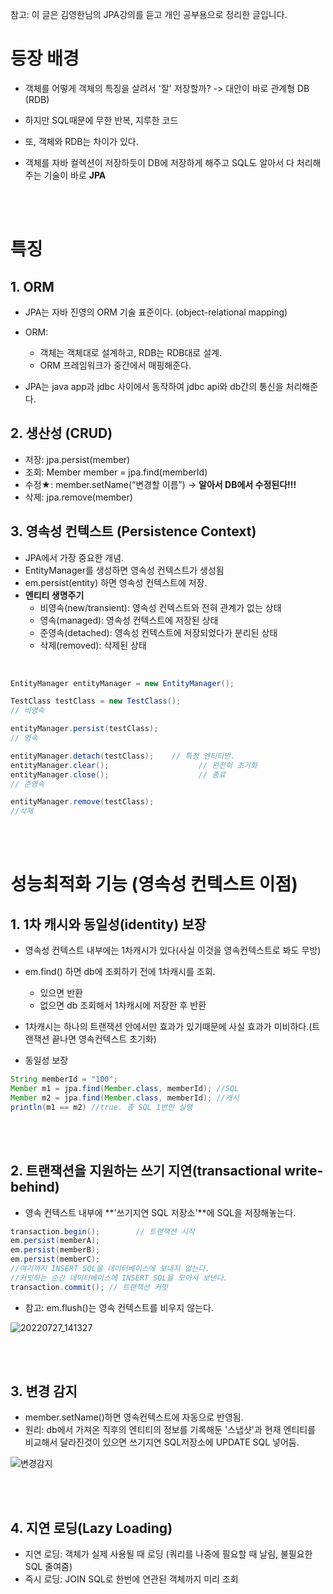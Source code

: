 참고: 이 글은 김영한님의 JPA강의를 듣고 개인 공부용으로 정리한 글입니다.

# 등장 배경

- 객체를 어떻게 객체의 특징을 살려서 '잘' 저장할까? -> 대안이 바로 관계형 DB (RDB)

- 하지만 SQL때문에 무한 반복, 지루한 코드

- 또, 객체와 RDB는 차이가 있다.

- 객체를 자바 컬렉션이 저장하듯이 DB에 저장하게 해주고 SQL도 알아서 다 처리해주는 기술이 바로 **JPA**
</br>
</br>

# 특징

## 1. ORM
- JPA는 자바 진영의 ORM 기술 표준이다. (object-relational mapping)
- ORM:
  - 객체는 객체대로 설계하고, RDB는 RDB대로 설계.
  - ORM 프레임워크가 중간에서 매핑해준다.

- JPA는 java app과 jdbc 사이에서 동작하여 jdbc api와 db간의 통신을 처리해준다.

## 2. 생산성 (CRUD)

- 저장: jpa.persist(member)
- 조회: Member member = jpa.find(memberId)
- 수정★: member.setName(“변경할 이름”) ->          **알아서 DB에서 수정된다!!!**
- 삭제: jpa.remove(member)

## 3. 영속성 컨텍스트 (Persistence Context)
- JPA에서 가장 중요한 개념.
- EntityManager를 생성하면 영속성 컨텍스트가 생성됨
- em.persist(entity) 하면 영속성 컨텍스트에 저장.
- **엔티티 생명주기**
  * 비영속(new/transient): 영속성 컨텍스트와 전혀 관계가 없는 상태
  * 영속(managed): 영속성 컨텍스트에 저장된 상태
  * 준영속(detached): 영속성 컨텍스트에 저장되었다가 분리된 상태
  * 삭제(removed): 삭제된 상태

</br>

```java
EntityManager entityManager = new EntityManager();

TestClass testClass = new TestClass();
// 비영속

entityManager.persist(testClass);
// 영속

entityManager.detach(testClass);    // 특정 엔티티만.
entityManager.clear();                    // 완전히 초기화
entityManager.close();                    // 종료
// 준영속

entityManager.remove(testClass);
//삭제
```

</br>
</br>

# 성능최적화 기능 (영속성 컨텍스트 이점)

## 1. 1차 캐시와 동일성(identity) 보장

- 영속성 컨텍스트 내부에는 1차캐시가 있다(사실 이것을 영속컨텍스트로 봐도 무방)
- em.find() 하면 db에 조회하기 전에 1차캐시를 조회.
  - 있으면 반환
  - 없으면 db 조회해서 1차캐시에 저장한 후 반환
- 1차캐시는 하나의 트랜잭션 안에서만 효과가 있기때문에 사실 효과가 미비하다.(트랜잭션 끝나면 영속컨텍스트 초기화)

- 동일성 보장
```java
String memberId = "100";
Member m1 = jpa.find(Member.class, memberId); //SQL
Member m2 = jpa.find(Member.class, memberId); //캐시
println(m1 == m2) //true. 총 SQL 1번만 실행
```
</br>
</br>

## 2. 트랜잭션을 지원하는 쓰기 지연(transactional write-behind)

- 영속 컨텍스트 내부에 **'쓰기지연 SQL 저장소'**에 SQL을 저장해놓는다. 

```java
transaction.begin(); 		// 트랜잭션 시작
em.persist(memberA);
em.persist(memberB);
em.persist(memberC);
//여기까지 INSERT SQL을 데이터베이스에 보내지 않는다.
//커밋하는 순간 데이터베이스에 INSERT SQL을 모아서 보낸다.
transaction.commit(); // 트랜잭션 커밋
```
- 참고: em.flush()는 영속 컨텍스트를 비우지 않는다.

![20220727_141327](https://user-images.githubusercontent.com/97036481/181173941-9c049534-c2f0-41b9-a76f-f9530940f7e1.png)


</br>
</br>

## 3. 변경 감지
- member.setName()하면 영속컨텍스트에 자동으로 반영됨.
- 원리: db에서 가져온 직후의 엔티티의 정보를 기록해둔 '스냅샷'과 현재 엔티티를 비교해서 달라진것이 있으면 쓰기지연 SQL저장소에 UPDATE SQL 넣어둠.

![변경감지](https://user-images.githubusercontent.com/97036481/181173975-59f34d84-9704-423a-9716-61f0414c0a2f.png)

</br>
</br>

## 4. 지연 로딩(Lazy Loading)

- 지연 로딩: 객체가 실제 사용될 때 로딩 (쿼리를 나중에 필요할 때 날림, 불필요한 SQL 줄여줌)
- 즉시 로딩: JOIN SQL로 한번에 연관된 객체까지 미리 조회
